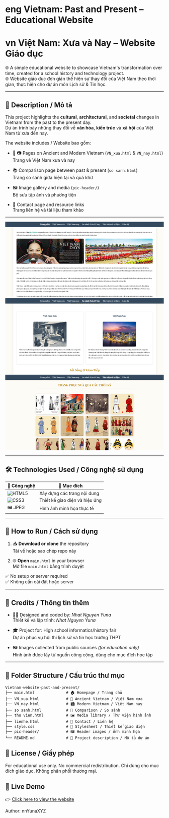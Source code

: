 # eng Vietnam: Past and Present – Educational Website  
# vn Việt Nam: Xưa và Nay – Website Giáo dục

🌐 A simple educational website to showcase Vietnam's transformation over time, created for a school history and technology project.  
🌐 Website giáo dục đơn giản thể hiện sự thay đổi của Việt Nam theo thời gian, thực hiện cho dự án môn Lịch sử & Tin học.

---

## 🧠 Description / Mô tả

This project highlights the **cultural**, **architectural**, and **societal** changes in Vietnam from the past to the present day.  
Dự án trình bày những thay đổi về **văn hóa**, **kiến trúc** và **xã hội** của Việt Nam từ xưa đến nay.

The website includes / Website bao gồm:

- 🏯 📷 Pages on Ancient and Modern Vietnam (`VN_xua.html` & `VN_nay.html`)  
  Trang về Việt Nam xưa và nay

- 📚 Comparison page between past & present (`so sanh.html`)  
  Trang so sánh giữa hiện tại và quá khứ

- 🖼️ Image gallery and media (`pic-header/`)  
  Bộ sưu tập ảnh và phương tiện

- 💬 Contact page and resource links  
  Trang liên hệ và tài liệu tham khảo

---
![Trang chủ](./assets/web1.png)
![So sánh xưa và nay](./assets/web2.png)
![Thư viện ảnh](./assets/web3.png)

---
## 🛠️ Technologies Used / Công nghệ sử dụng

| 🧩 Công nghệ | 🧪 Mục đích |
|-------------|------------|
| ![HTML5](https://img.shields.io/badge/-HTML5-E34F26?style=flat&logo=html5&logoColor=white) | Xây dựng các trang nội dung |
| ![CSS3](https://img.shields.io/badge/-CSS3-1572B6?style=flat&logo=css3&logoColor=white) | Thiết kế giao diện và hiệu ứng |
| 🖼 JPEG | Hình ảnh minh họa thực tế |

---

## 🚀 How to Run / Cách sử dụng

1. 📥 **Download or clone** the repository  
   Tải về hoặc sao chép repo này

2. 🌐 **Open** `main.html` in your browser  
   Mở file `main.html` bằng trình duyệt

✅ No setup or server required  
✅ Không cần cài đặt hoặc server

---

## 🧾 Credits / Thông tin thêm

- 👨‍💻 Designed and coded by: *Nhat Nguyen Yuna*  
  Thiết kế và lập trình: *Nhat Nguyen Yuna*

- 🎓 Project for: High school informatics/history fair  
  Dự án phục vụ hội thi lịch sử và tin học trường THPT

- 🖼️ Images collected from public sources *(for education only)*  
  Hình ảnh được lấy từ nguồn công cộng, dùng cho mục đích học tập

---

## 📁 Folder Structure / Cấu trúc thư mục

```plaintext
Vietnam-website-past-and-present/
├── main.html              # 🏠 Homepage / Trang chủ
├── VN_xua.html            # 🏯 Ancient Vietnam / Việt Nam xưa
├── VN_nay.html            # 🏙️ Modern Vietnam / Việt Nam nay
├── so sanh.html           # 🔄 Comparison / So sánh
├── thu vien.html          # 🖼️ Media library / Thư viện hình ảnh
├── lienhe.html            # 💬 Contact / Liên hệ
├── style.css              # 🎨 Stylesheet / Thiết kế giao diện
├── pic-header/            # 🖼️ Header images / Ảnh minh họa
└── README.md              # 📄 Project description / Mô tả dự án
```

## 📜 License / Giấy phép
For educational use only. No commercial redistribution.
Chỉ dùng cho mục đích giáo dục. Không phân phối thương mại.

## 🔗 Live Demo

👉 [Click here to view the website](https://nhatnguyenyn.github.io/Vietnam-website-past-and-present/)

Author: nnYunaXYZ
